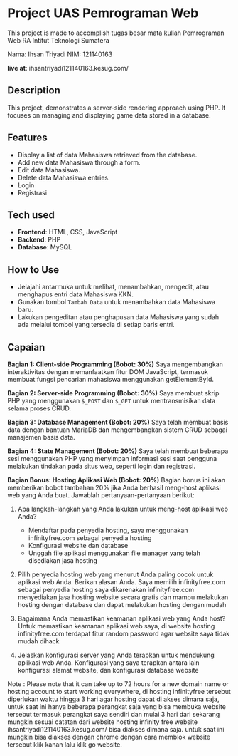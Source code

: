 # Project UAS Pemrograman Web
This project is made to accomplish tugas besar mata kuliah Pemrograman Web RA Intitut Teknologi Sumatera

Nama: Ihsan Triyadi
NIM: 121140163

**live at**: ihsantriyadi121140163.kesug.com/

## Description
This project, demonstrates a server-side rendering approach using PHP. It focuses on managing and displaying game data stored in a database.

## Features
- Display a list of data Mahasiswa retrieved from the database.
- Add new data Mahasiswa through a form.
- Edit data Mahasiswa.
- Delete data Mahasiswa entries.
- Login 
- Registrasi 

## Tech used
- **Frontend**: HTML, CSS, JavaScript
- **Backend**: PHP
- **Database**: MySQL

## How to Use
- Jelajahi antarmuka untuk melihat, menambahkan, mengedit, atau menghapus entri data Mahasiswa KKN.
- Gunakan tombol `Tambah Data` untuk menambahkan data Mahasiswa baru.
- Lakukan pengeditan atau penghapusan data Mahasiswa yang sudah ada melalui tombol yang tersedia di setiap baris entri.

## Capaian
**Bagian 1: Client-side Programming (Bobot: 30%)**
Saya mengembangkan interaktivitas dengan memanfaatkan fitur DOM JavaScript, termasuk membuat fungsi pencarian mahasiswa menggunakan getElementById.

**Bagian 2: Server-side Programming (Bobot: 30%)**
Saya membuat skrip PHP yang menggunakan `$_POST` dan `$_GET` untuk mentransmisikan data selama proses CRUD.

**Bagian 3: Database Management (Bobot: 20%)**
Saya telah membuat basis data dengan bantuan MariaDB dan mengembangkan sistem CRUD sebagai manajemen basis data.

**Bagian 4: State Management (Bobot: 20%)**
Saya telah membuat beberapa sesi menggunakan PHP yang menyimpan informasi sesi saat pengguna melakukan tindakan pada situs web, seperti login dan registrasi.

**Bagian Bonus: Hosting Aplikasi Web (Bobot: 20%)**
Bagian bonus ini akan memberikan bobot tambahan 20% jika Anda berhasil meng-host aplikasi web yang Anda buat. Jawablah pertanyaan-pertanyaan berikut:

1. Apa langkah-langkah yang Anda lakukan untuk meng-host aplikasi web Anda?
    - Mendaftar pada penyedia hosting, saya menggunakan infinityfree.com sebagai penyedia hosting
    - Konfigurasi website dan database 
    - Unggah file aplikasi menggunakan file manager yang telah disediakan jasa hosting

2. Pilih penyedia hosting web yang menurut Anda paling cocok untuk aplikasi web Anda. Berikan alasan Anda.
    Saya memilih infinityfree.com sebagai penyedia hosting saya dikarenakan infinityfree.com menyediakan jasa hosting website secara gratis dan mampu melakukan hosting dengan database dan dapat melakukan hosting dengan mudah

3. Bagaimana Anda memastikan keamanan aplikasi web yang Anda host?
    Untuk memastikan keamanan aplikasi web saya, di website hosting infinityfree.com terdapat fitur random password agar website saya tidak mudah dihack

4. Jelaskan konfigurasi server yang Anda terapkan untuk mendukung aplikasi web Anda.
    Konfigurasi yang saya terapkan antara lain konfigurasi alamat website, dan konfigurasi database website

Note : Please note that it can take up to 72 hours for a new domain name or hosting account to start working everywhere, di hosting infinityfree tersebut diperlukan waktu hingga 3 hari agar hosting dapat di akses dimana saja, untuk saat ini hanya beberapa perangkat saja yang bisa membuka website tersebut termasuk perangkat saya sendiri dan mulai 3 hari dari sekarang mungkin sesuai catatan dari website hosting infinity free website ihsantriyadi121140163.kesug.com/ bisa diakses dimana saja. untuk saat ini mungkin bisa diakses dengan chrome dengan cara memblok website tersebut klik kanan lalu klik go website.




